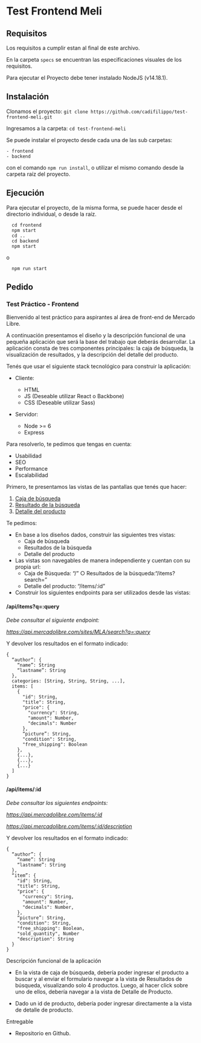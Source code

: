 # Test Frontend Meli

## Requisitos

Los requisitos a cumplir estan al final de este archivo.

En la carpeta `specs` se encuentran las especificaciones visuales de los requisitos.

Para ejecutar el Proyecto debe tener instalado NodeJS (v14.18.1).

## Instalación

Clonamos el proyecto: `git clone https://github.com/cadifilippo/test-frontend-meli.git`

Ingresamos a la carpeta: `cd test-frontend-meli`

Se puede instalar el proyecto desde cada una de las sub carpetas:

    - frontend
    - backend

con el comando `npm run install`, o utilizar el mismo comando desde la carpeta raíz del proyecto.

## Ejecución

Para ejecutar el proyecto, de la misma forma, se puede hacer desde el directorio individual, o desde la raíz.

```
  cd frontend
  npm start
  cd ..
  cd backend
  npm start
```

o

```
  npm run start
```

## Pedido

### Test Práctico - Frontend

Bienvenido al test práctico para aspirantes al área de front-end de Mercado Libre.

A continuación presentamos el diseño y la descripción funcional de una pequeña aplicación que será la base del trabajo que deberás desarrollar.
La aplicación consta de tres componentes principales: la caja de búsqueda, la visualización de resultados, y la descripción del detalle del producto.

Tenés que usar el siguiente stack tecnológico para construir la aplicación:

- Cliente:

  - HTML
  - JS (Deseable utilizar React o Backbone)
  - CSS (Deseable utilizar Sass)

- Servidor:
  - Node >= 6
  - Express

Para resolverlo, te pedimos que tengas en cuenta:

- Usabilidad
- SEO
- Performance
- Escalabilidad

Primero, te presentamos las vistas de las pantallas que tenés que hacer:

1. [Caja de búsqueda](./specs/Specs_Buscador.png)
2. [Resultado de la búsqueda](./specs/Specs_Resultados.png)
3. [Detalle del producto](./specs/Specs_Detalle.png)

Te pedimos:

- En base a los diseños dados, construir las siguientes tres vistas:
  - Caja de búsqueda
  - Resultados de la búsqueda
  - Detalle del producto
- Las vistas son navegables de manera independiente y cuentan con su propia url:
  - Caja de Búsqueda: “/” ○ Resultados de la búsqueda:“/items?search=”
  - Detalle del producto: “/items/:id”
- Construir los siguientes endpoints para ser utilizados desde las vistas:

#### /api/items?q=:query

_Debe consultar el siguiente endpoint:_

_https://api.mercadolibre.com/sites/MLA/search?q=:query_

Y devolver los resultados en el formato indicado:

```
{
  “author”: {
    “name”: String
    “lastname”: String
  },
  categories: [String, String, String, ...],
  items: [
    {
      "id": String,
      "title": String,
      "price": {
        "currency": String,
        "amount": Number,
        "decimals": Number
      },
      “picture”: String,
      "condition": String,
      "free_shipping": Boolean
    },
    {...},
    {...},
    {...}
  ]
}
```

#### /api/items/:id

_Debe consultar los siguientes endpoints:_

*https://api.mercadolibre.com/items/:id*

*https://api.mercadolibre.com/items/:id/description*

Y devolver los resultados en el formato indicado:

```
{
  “author”: {
    “name”: String
    “lastname”: String
  },
  “item”: {
    "id": String,
    "title": String,
    "price": {
      "currency": String,
      "amount": Number,
      "decimals": Number,
    },
    “picture”: String,
    "condition": String,
    "free_shipping": Boolean,
    "sold_quantity", Number
    "description": String
  }
}
```

Descripción funcional de la aplicación

- En la vista de caja de búsqueda, debería poder ingresar el producto a buscar y al enviar el
  formulario navegar a la vista de Resultados de búsqueda, visualizando solo 4 productos. Luego,
  al hacer click sobre uno de ellos, debería navegar a la vista de Detalle de Producto.

- Dado un id de producto, debería poder ingresar directamente a la vista de detalle de producto.

Entregable

- Repositorio en Github.
